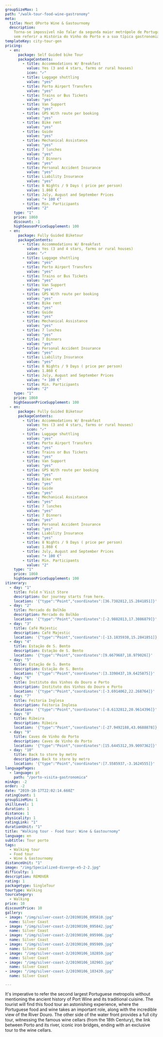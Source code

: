 ```yaml
---
groupSizeMax: 1
path: "/walk-tour-food-wine-gastronomy"
meta:
  title: Meet OPorto Wine & Gastournomy
  description:
    Torna-se impossível não falar da segunda maior metrópole de Portugal
    sem referir a História do Vinho do Porto e a sua típica gastronomia.
templateKey: city-tour-gen
pricing:
  - en:
      package: Self Guided bike Tour
      packageContents:
        - title: Accommodations W/ Breakfast
          value: Yes (3 and 4 stars, farms or rural houses)
          icon: "✓"
        - title: Luggage shuttling
          value: "yes"
        - title: Porto Airport Transfers
          value: "yes"
        - title: Trains or Bus Tickets
          value: "yes"
        - title: Van Support
          value: "yes"
        - title: GPS With route per booking
          value: "yes"
        - title: Bike rent
          value: "yes"
        - title: Guide
          value: "yes"
        - title: Mechanical Assistance
          value: "yes"
        - title: 7 lunches
          value: "yes"
        - title: 7 Dinners
          value: "yes"
        - title: Personal Accident Insurance
          value: "yes"
        - title: Liability Insurance
          value: "yes"
        - title: 8 Nights / 9 Days ( price per person)
          value: 1.860 €
        - title: July, August and September Prices
          value: "+ 100 €"
        - title: Min. Participants
          value: "2"
    type: "1"
    price: 1860
    discount: -1
    highSeasonPriceSupplement: 100
  - en:
      package: Fully Guided Biketour
      packageContents:
        - title: Accommodations W/ Breakfast
          value: Yes (3 and 4 stars, farms or rural houses)
          icon: "✓"
        - title: Luggage shuttling
          value: "yes"
        - title: Porto Airport Transfers
          value: "yes"
        - title: Trains or Bus Tickets
          value: "yes"
        - title: Van Support
          value: "yes"
        - title: GPS With route per booking
          value: "yes"
        - title: Bike rent
          value: "yes"
        - title: Guide
          value: "yes"
        - title: Mechanical Assistance
          value: "yes"
        - title: 7 lunches
          value: "yes"
        - title: 7 Dinners
          value: "yes"
        - title: Personal Accident Insurance
          value: "yes"
        - title: Liability Insurance
          value: "yes"
        - title: 8 Nights / 9 Days ( price per person)
          value: 1.860 €
        - title: July, August and September Prices
          value: "+ 100 €"
        - title: Min. Participants
          value: "2"
    type: "1"
    price: 1860
    highSeasonPriceSupplement: 100
  - en:
      package: Fully Guided Biketour
      packageContents:
        - title: Accommodations W/ Breakfast
          value: Yes (3 and 4 stars, farms or rural houses)
          icon: "✓"
        - title: Luggage shuttling
          value: "yes"
        - title: Porto Airport Transfers
          value: "yes"
        - title: Trains or Bus Tickets
          value: "yes"
        - title: Van Support
          value: "yes"
        - title: GPS With route per booking
          value: "yes"
        - title: Bike rent
          value: "yes"
        - title: Guide
          value: "yes"
        - title: Mechanical Assistance
          value: "yes"
        - title: 7 lunches
          value: "yes"
        - title: 7 Dinners
          value: "yes"
        - title: Personal Accident Insurance
          value: "yes"
        - title: Liability Insurance
          value: "yes"
        - title: 8 Nights / 9 Days ( price per person)
          value: 1.860 €
        - title: July, August and September Prices
          value: "+ 100 €"
        - title: Min. Participants
          value: "2"
    type: "1"
    price: 1860
    highSeasonPriceSupplement: 100
itinerary:
  - day: "1"
    title: Fold n´Visit Store
    description: Our journey starts from here.
    location: '{"type":"Point","coordinates":[36.7382812,15.2841851]}'
  - day: "2"
    title: Mercado do Bolhão
    description: Mercado do Bolhão
    location: '{"type":"Point","coordinates":[-2.9882813,17.3086879]}'
  - day: "3"
    title: Café Majestic
    description: Café Majestic
    location: '{"type":"Point","coordinates":[-13.1835938,15.2841851]}'
  - day: "4"
    title: Estação de S. Bento
    description: Estação de S. Bento
    location: '{"type":"Point","coordinates":[9.6679687,18.979026]}'
  - day: "5"
    title: Estação de S. Bento
    description: Estação de S. Bento
    location: '{"type":"Point","coordinates":[3.3398437,19.6425875]}'
  - day: "6"
    title: Instituto dos Vinhos do Douro e Porto
    description: Instituto dos Vinhos do Douro e Porto
    location: '{"type":"Point","coordinates":[-3.6914062,22.268764]}'
  - day: "7"
    title: Feitoria Inglesa
    description: Feitoria Inglesa
    location: '{"type":"Point","coordinates":[-8.6132812,20.9614396]}'
  - day: "8"
    title: Ribeira
    description: Ribeira
    location: '{"type":"Point","coordinates":[-27.9492188,43.0688878]}'
  - day: "9"
    title: Caves de Vinho do Porto
    description: Caves de Vinho do Porto
    location: '{"type":"Point","coordinates":[15.6445312,39.9097362]}'
  - day: "10"
    title: Back to store by metro
    description: Back to store by metro
    location: '{"type":"Point","coordinates":[7.5585937,-3.1624555]}'
languagePages:
  - language: pt
    path: "/porto-visita-gastronomica"
minAge: -2
order: -2
date: "2019-10-17T22:02:14.660Z"
ratingCount: 1
groupSizeMin: 1
skillLevel: 1
duration: 1
distance: 1
physicality: 1
ratingLink: "1"
durationUnit: "1"
title: "Walking tour - Food tour: Wine & Gastournomy"
language: en
subtitle: Tour porto
tags:
  - Walking tour
  - Food tour
  - Wine & Gastournomy
distanceUnit: "1"
image: "/img/Specialized-diverge-e5-2-2.jpg"
difficulty: 1
description: REMOVER
rating: 1
packagetype: SingleTour
tourtype: Walking
tourcategory:
  - Walking
price: 10
discountPrice: 10
gallery:
- image: "/img/silver-coast-2/20190106_095810.jpg"
  name: Silver Coast
- image: "/img/silver-coast-2/20190106_095842.jpg"
  name: Silver Coast
- image: "/img/silver-coast-2/20190106_095906.jpg"
  name: Silver Coast
- image: "/img/silver-coast-2/20190106_095909.jpg"
  name: Silver Coast
- image: "/img/silver-coast-2/20190106_102859.jpg"
  name: Silver Coast
- image: "/img/silver-coast-2/20190106_102903.jpg"
  name: Silver Coast
- image: "/img/silver-coast-2/20190106_103439.jpg"
  name: Silver Coast

---
```


It's imperative to refer the second largest Portuguese metropolis without mentioning
the ancient history of Port Wine and its traditional cuisine. The tourist will find
this food tour an astonishing experience, where the Portuguese food and wine takes
an important role, along with the incredible view of the River Douro. The other
side of the water front provides a full city tour, witnessing the famous wine cellars
(from the 18th Century), the link between Porto and its river, iconic iron bridges,
ending with an exclusive tour to the wine cellars.
